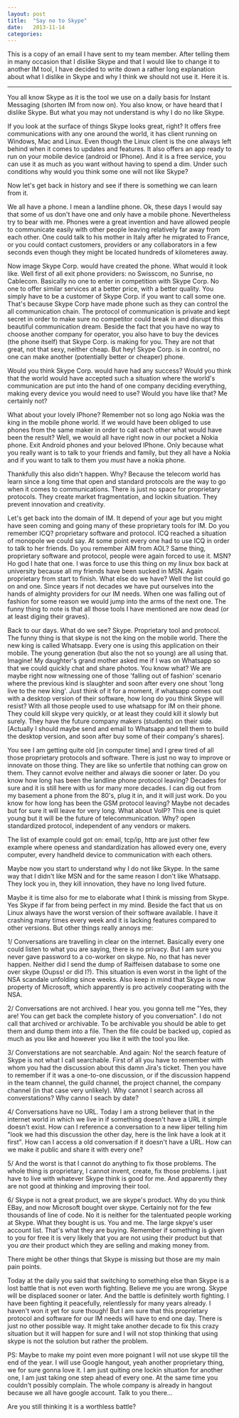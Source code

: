 ```yaml
---
layout: post
title:  "Say no to Skype"
date:   2013-11-14
categories: 
---
```


This is a copy of an email I have sent to my team member. After telling them in many occasion that I dislike Skype and that I would like to change it to another IM tool, I have decided to write down a rather long explanation about what I dislike in Skype and why I think we should not use it. Here it is.

--------------------------------------------------------------------------------

You all know Skype as it is the tool we use on a daily basis for Instant Messaging (shorten IM from now on). You also know, or have heard that I dislike Skype. But what you may not understand is why I do no like Skype.

If you look at the surface of things Skype looks great, right? It offers free communications with any one around the world, it has client running on Windows, Mac and Linux. Even though the Linux client is the one always left behind when it comes to updates and features. It also offers an app ready to run on your mobile device (android or IPhone). And it is a free service, you can use it as much as you want without having to spend a dim. Under such conditions why would you think some one will not like Skype?

Now let's get back in history and see if there is something we can learn from it.

We all have a phone. I mean a landline phone. Ok, these days I would say that some of us don't have one and only have a mobile phone. Nevertheless try to bear with me. Phones were a great invention and have allowed people to communicate easily with other people leaving relatively far away from each other. One could talk to his mother in Italy after he migrated to France, or you could contact customers, providers or any collaborators in a few seconds even though they might be located hundreds of kilometeres away.

Now image Skype Corp. would have created the phone. What would it look like. Well first of all exit phone providers: no Swisscom, no Sunrise, no Cablecom. Basically no one to enter in competition with Skype Corp. No one to offer similar services at a better price, with a better quality. You simply have to be a customer of Skype Corp. if you want to call some one. That's because Skype Corp have made phone such as they can control the all communication chain. The protocol of communication is private and kept secret in order to make sure no competitor could break in and disrupt this beautiful communication dream. Beside the fact that you have no way to choose another company for operator, you also have to buy the devices (the phone itself) that Skype Corp. is making for you. They are not that great, not that sexy, neither cheap. But hey! Skype Corp. is in control, no one can make another (potentially better or cheaper) phone. 

Would you think Skype Corp. would have had any success?  Would you think that the world would have accepted such a situation where the world's communication are put into the hand of one company deciding everything, making every device you would need to use? Would you have like that? Me certainly not?

What about your lovely IPhone? Remember not so long ago Nokia was the king in the mobile phone world. If we would have been obliged to use phones from the same maker in order to call each other what would have been the result? Well, we would all have right now in our pocket a Nokia phone. Exit Android phones and your beloved IPhone. Only because what you really want is to talk to your friends and family, but they all have a Nokia and if you want to talk to them you _must_ have a nokia phone. 

Thankfully this also didn't happen. Why? Because the telecom world has learn since a long time that open and standard protocols are the way to go when it comes to communications. There is just no space for proprietary protocols. They create market fragmentation, and lockin situation. They prevent innovation and creativity.

Let's get back into the domain of IM. It depend of your age but you might have seen coming and going many of these proprietary tools for IM. Do you remember ICQ? proprietary software and protocol. ICQ reached a situation of monopole we could say. At some point every one had to use ICQ in order to talk to her friends. Do you remember AIM from AOL? Same thing, proprietary software and protocol, people were again forced to use it. MSN? Ho god I hate that one. I was force to use this thing on my linux box back at university because all my friends have been sucked in MSN. Again proprietary from start to finish. What else do we have? Well the list could go on and one. Since years if not decades we have put ourselves into the hands of almighty providers for our IM needs. When one was falling out of fashion for some reason we would jump into the arms of the next one. The funny thing to note is that all those tools I have mentioned are now dead (or at least diging their graves).

Back to our days. What do we see? Skype. Proprietary tool and protocol. The funny thing is that skype is not the king on the mobile world. There the new king is called Whatsapp. Every one is using this application on their mobile. The young generation (but also the not so young) are all using that. Imagine! My daughter's grand mother asked me if I was on Whatsapp so that we could quickly chat and share photos. You know what? We are maybe right now witnessing one of those 'falling out of fashion' scenario where the previous kind is slaughter and soon after every one shout 'long live to the new king'. Just think of it for a moment, if whatsapp comes out with a desktop version of their software, how long do you think Skype will resist? With all those people used to use whatsapp for IM on their phone. They could kill skype very quickly, or at least they could kill it slowly but surely. They have the future company makers (students) on their side. [Actually I should maybe send and email to Whatsapp and tell them to build the desktop version, and soon after buy some of their company's shares].

You see I am getting quite old [in computer time] and I grew tired of all those proprietary protocols and software. There is just no way to improve or innovate on those thing. They are like so unfertile that nothing can grow on them. They cannot evolve neither and always die sooner or later. Do you know how long has been the landline phone protocol leaving? Decades for sure and it is still here with us for many more decades. I can dig out from my basement a phone from the 80's, plug it in, and it will just work. Do you know for how long has been the GSM protocol leaving? Maybe not decades but for sure it will leave for very long. What about VoIP? This one is quiet young but it will be the future of telecommunication. Why? open standardized protocol, independent of any vendors or makers.

The list of example could got on: email, tcp/ip, http are just other few example where openess and standardization has allowed every one, every computer, every handheld device to communication with each others.

Maybe now you start to understand why I do not like Skype. In the same way that I didn't like MSN and for the same reason I don't like Whatsapp. They lock you in, they kill innovation, they have no long lived future.

Maybe it is time also for me to elaborate what I think is missing from Skype. Yes Skype if far from being perfect in my mind. Beside the fact that us on Linux always have the worst version of their software available. I have it crashing many times every week and it is lacking features compared to other versions. But other things really annoys me:

1/ Conversations are travelling in clear on the internet. Basically every one could listen to what you are saying, there is no privacy. But I am sure you never gave password to a co-worker on skype. No, no that has never happen. Neither did I send the dump of Raiffeisen database to some one over skype (Oupss! or did I?). This situation is even worst in the light of the NSA scandale unfolding since weeks. Also keep in mind that Skype is now property of Microsoft, which apparently is pro actively cooperating with the NSA.

2/ Conversations are not archived. I hear you. you gonna tell me "Yes, they are! You can get back the complete history of you conversation". I do not call that archived or archivable. To be archivable you should be able to get them and dump them into a file. Then the file could be backed up, copied as much as you like and however you like it with the tool you like.

3/ Converstations are not searchable. And again: No! the search feature of Skype is not what I call searchable. First of all you have to remember with whom you had the discussion about this damn Jira's ticket. Then you have to remember if it was a one-to-one discussion, or if the discussion happend in the team channel, the guild channel, the project channel, the company channel (in that case very unlikely). Why cannot I search across all converstations? Why canno I seach by date?

4/ Conversations have no URL. Today I am a strong believer that in the internet world in which we live in if something doesn't have a URL it simple doesn't exist. How can I reference a conversation to a new liiper telling him "look we had this discussion the other day, here is the link have a look at it first". How can I access a old conversation if it doesn't have a URL. How can we make it public and share it with every one?

5/ And the worst is that I cannot do anything to fix those problems. The whole thing is proprietary, I cannot invent, create, fix those problems. I just have to live with whatever Skype think is good for me. And apparently they are not good at thinking and improving their tool.

6/ Skype is not a great product, we are skype's product. Why do you think EBay, and now Microsoft bought over skype. Certainly not for the few thousands of line of code. No it is neither for the talentuated people working at Skype. What they bought is us. You and me. The large skpye's user account list. That's what they are buying. Remember if something is given to you for free it is very likely that you are not using their product but that you _are_ their product which they are selling and making money from.

There might be other things that Skype is missing but those are my main pain points.

Today at the daily you said that switching to something else than Skype is a lost battle that is not even worth fighting. Believe me you are wrong. Skype will be displaced sooner or later. And the battle is definitely worth fighting. I have been fighting it peacefully, relentlessly for many years already. I haven't won it yet for sure though! But I am sure that this proprietary protocol and software for our IM needs will have to end one day. There is just no other possible way. It might take another decade to fix this crazy situation but it will happen for sure and I will not stop thinking that using skype is not the solution but rather the problem.

PS: Maybe to make my point even more poignant I will not use skype till the end of the year. I will use Google hangout, yeah another proprietary thing, we for sure gonna love it. I am just quiting one lockin situation for another one, I am just taking one step ahead of every one. At the same time you couldn't possibly complain. The whole company is already in hangout because we all have google account. Talk to you there... 

Are you still thinking it is a worthless battle?
